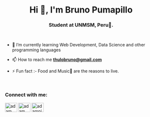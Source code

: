 <h1 align="center">Hi 👋, I'm Bruno Pumapillo</h1>
<h3 align="center">Student at UNMSM, Peru🌟.</h3>

<br>

- 🌱 I’m currently learning Web Development, Data Science and other programming languages

- 📫 How to reach me **thulobruno@gmail.com**

- ⚡ Fun fact :- Food and Music🎵 are the reasons to live.


<br>

<h3 align="left">Connect with me:</h3>
<p align="left">
  <a href="www.linkedin.com/in/bruno-pumapillo-sarmiento-a01a81239" target="blank"><img align="center"
      src="https://raw.githubusercontent.com/rahuldkjain/github-profile-readme-generator/master/src/images/icons/Social/linked-in-alt.svg"
      alt="adam pithewan" height="30" width="40" /></a>
  <a href="https://web.facebook.com/bruno.pumapillo" target="blank"><img align="center"
      src="https://raw.githubusercontent.com/rahuldkjain/github-profile-readme-generator/master/src/images/icons/Social/facebook.svg"
      alt="adam pithen wala" height="30" width="40" /></a>
  <!--<a href="https://instagram.com/_._.adam._" target="blank"><img align="center"
      src="https://raw.githubusercontent.com/rahuldkjain/github-profile-readme-generator/master/src/images/icons/Social/instagram.svg"
      alt="_._.adam._" height="30" width="40" /></a>-->
  <!--<a href="https://leetcode.com/u/Brunitozz/" target="blank"><img align="center"
      src="https://raw.githubusercontent.com/rahuldkjain/github-profile-readme-generator/master/src/images/icons/Social/leetcode.svg"
      alt="adampithewan" height="30" width="40" /></a> -->
 <a href="https://x.com/Brupuma" target="blank"><img align="center"
      src="https://raw.githubusercontent.com/rahuldkjain/github-profile-readme-generator/master/src/images/icons/Social/twitter.svg"
      alt="adampithewan" height="30" width="40" /></a>
</p>

<br>

<!--
**Brun0West/Brun0West** is a ✨ _special_ ✨ repository because its `README.md` (this file) appears on your GitHub profile.

Here are some ideas to get you started:

- 🔭 I’m currently working on ...
- 🌱 I’m currently learning ...
- 👯 I’m looking to collaborate on ...
- 🤔 I’m looking for help with ...
- 💬 Ask me about ...
- 📫 How to reach me: ...
- 😄 Pronouns: ...
- ⚡ Fun fact: ...
-->
